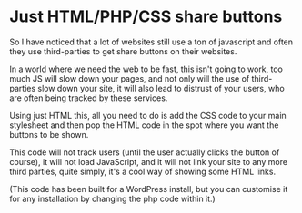 # Just HTML/PHP/CSS share buttons

So I have noticed that a lot of websites still use a ton of javascript and often they use third-parties to get share buttons on their websites.

In a world where we need the web to be fast, this isn't going to work, too much JS will slow down your pages, and not only will the use of third-parties slow down your site, it will also lead to distrust of your users, who are often being tracked by these services.

Using just HTML this, all you need to do is add the CSS code to your main stylesheet and then pop the HTML code in the spot where you want the buttons to be shown.

This code will not track users (until the user actually clicks the button of course), it will not load JavaScript, and it will not link your site to any more third parties, quite simply, it's a cool way of showing some HTML links.

(This code has been built for a WordPress install, but you can customise it for any installation by changing the php code within it.)
